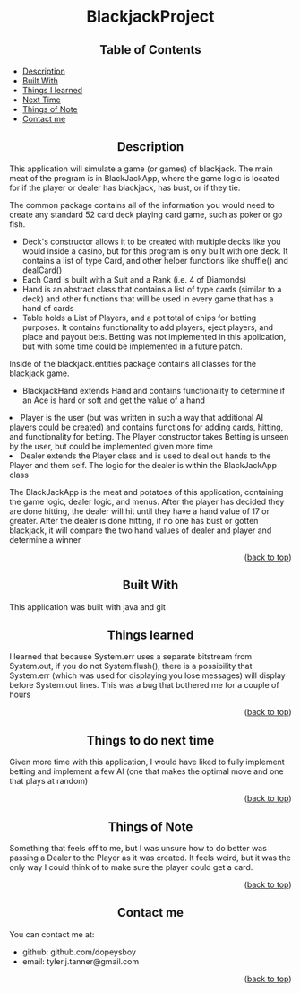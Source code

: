 <a name="readme-top"></a>
<h1 align="center">BlackjackProject</h1>
<h2 align="center">Table of Contents</h2>
<ul>
    <li><a href="#readme-description">Description</a></li>
    <li><a href="#readme-built">Built With</a></li>
    <li><a href="#readme-learned">Things I learned</a></li>
    <li><a href="#readme-future">Next Time</a></li>
    <li><a href="#readme-note">Things of Note</a></li>
    <li><a href="#readme-contact">Contact me</a></li>
</ul>
<a name="readme-description"></a>
<h2 align="center">Description</h2>
<p>This application will simulate a game (or games) of blackjack. The main meat of the program is in BlackJackApp, where the game logic is located for if the player or dealer has blackjack, has bust, or if they tie.</p>
<p>The common package contains all of the information you would need to create any standard 52 card deck playing card game, such as poker or go fish.</p>
<ul>
	<li>Deck's constructor allows it to be created with multiple decks like you would inside a casino, but for this program is only built with one deck. It contains a list of type Card, and other helper functions like shuffle() and dealCard()</li>
	<li>Each Card is built with a Suit and a Rank (i.e. 4 of Diamonds)</li>
	<li>Hand is an abstract class that contains a list of type cards (similar to a deck) and other functions that will be used in every game that has a hand of cards</li> 
	<li>Table holds a List of Players, and a pot total of chips for betting purposes. It contains functionality to add players, eject players, and place and payout bets. Betting was not implemented in this application, but with some time could be implemented in a future patch.</li>
</ul>
<p>Inside of the blackjack.entities package contains all classes for the blackjack game.</p>
<ul>
	<li>BlackjackHand extends Hand and contains functionality to determine if an Ace is hard or soft and get the value of a hand</ul>
	<li>Player is the user (but was written in such a way that additional AI players could be created) and contains functions for adding cards, hitting, and functionality for betting. The Player constructor takes Betting is unseen by the user, but could be implemented given more time</li>
	<li>Dealer extends the Player class and is used to deal out hands to the Player and them self. The logic for the dealer is within the BlackJackApp class</li>
</ul>
<p>The BlackJackApp is the meat and potatoes of this application, containing the game logic, dealer logic, and menus. After the player has decided they are done hitting, the dealer will hit until they have a hand value of 17 or greater. After the dealer is done hitting, if no one has bust or gotten blackjack, it will compare the two hand values of dealer and player and determine a winner</p>
<p align="right">(<a href="#readme-top">back to top</a>)</p>
<a name="readme-built"></a>
<h2 align="center">Built With</h2>
<p>This application was built with java and git</p>
<a name="readme-learned"></a>
<h2 align="center">Things learned</h2>
<p>I learned that because System.err uses a separate bitstream from System.out, if you do not System.flush(), there is a possibility that System.err (which was used for displaying you lose messages) will display before System.out lines. This was a bug that bothered me for a couple of hours</p>
<p align="right">(<a href="#readme-top">back to top</a>)</p>
<a name="readme-future"></a>
<h2 align="center">Things to do next time</h2>
<p>Given more time with this application, I would have liked to fully implement betting and implement a few AI (one that makes the optimal move and one that plays at random)</p>
<p align="right">(<a href="#readme-top">back to top</a>)</p>
<a name="readme-note"></a>
<h2 align="center">Things of Note</h2>
<p>Something that feels off to me, but I was unsure how to do better was passing a Dealer to the Player as it was created. It feels weird, but it was the only way I could think of to make sure the player could get a card.</p>
<p align="right">(<a href="#readme-top">back to top</a>)</p>
<a name="readme-contact"></a>
<h2 align="center">Contact me</h2>
<p>You can contact me at:</p>
	<ul>
		<li>github: github.com/dopeysboy</li>
		<li>email: tyler.j.tanner@gmail.com</li>
	</ul>
<p align="right">(<a href="#readme-top">back to top</a>)</p>
